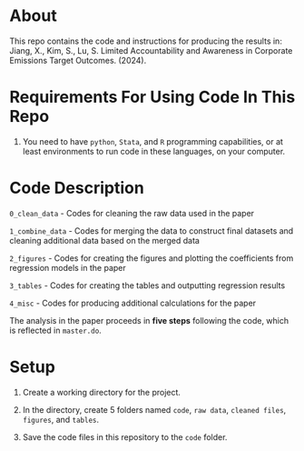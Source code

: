 # About
This repo contains the code and instructions for producing the results in:
Jiang, X., Kim, S., Lu, S. Limited Accountability and Awareness in Corporate Emissions Target Outcomes. (2024).

# Requirements For Using Code In This Repo

1. You need to have `python`, `Stata`, and `R` programming capabilities, or at least environments to run code in these languages, on your computer. 

# Code Description

`0_clean_data` - Codes for cleaning the raw data used in the paper

`1_combine_data` - Codes for merging the data to construct final datasets and cleaning additional data based on the merged data

`2_figures` - Codes for creating the figures and plotting the coefficients from regression models in the paper

`3_tables` - Codes for creating the tables and outputting regression results

`4_misc` - Codes for producing additional calculations for the paper

The analysis in the paper proceeds in **five steps** following the code, which is reflected in `master.do`. 

# Setup 

1. Create a working directory for the project.
   
2. In the directory, create 5 folders named `code`, `raw data`, `cleaned files`, `figures`, and `tables`.
   
3. Save the code files in this repository to the `code` folder.

